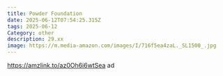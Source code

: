 ```yaml
---
title: Powder Foundation
date: 2025-06-12T07:54:25.315Z
tags: 2025-06-12
Category: other
description: 29.xx
image: https://m.media-amazon.com/images/I/716f5ea4zaL._SL1500_.jpg
---
```

https://amzlink.to/az0Oh6i6wtSea ad
